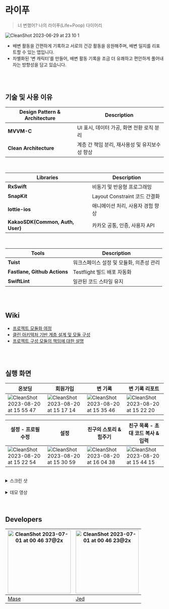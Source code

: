 # 라이푸
> 너 변했어? 나의 라이푸(Life+Poop) 다이어리

![CleanShot 2023-06-29 at 23 10 1](https://github.com/LifePoop/LifePoop_iOS/assets/57667738/95774914-2b55-463c-9014-39fffcf47e91)

- 배변 활동을 간편하게 기록하고 서로의 건강 활동을 응원해주며, 배변 일지를 리포트할 수 있는 앱입니다.
- 차별화된 ‘변 캐릭터’를 만들어, 배변 활동 기록을 조금 더 유쾌하고 편안하게 풀어내자는 방향성을 담고 있습니다.

<br>
<br>

## 기술 및 사용 이유

|Design Pattern & Architecture|Description|
|---|---|
|**MVVM-C**|UI 표시, 데이터 가공, 화면 전환 로직 분리|
|**Clean Architecture**|계층 간 책임 분리, 재사용성 및 유지보수성 향상|

<br>

|Libraries|Description|
|---|---|
|**RxSwift**|비동기 및 반응형 프로그래밍|
|**SnapKit**|Layout Constraint 코드 간결화|
|**lottie-ios**|애니메이션 처리, 사용자 경험 향상|
|**KakaoSDK(Common, Auth, User)**|카카오 공통, 인증, 사용자 API|

<br>

|Tools|Description|
|---|---|
|**Tuist**|워크스페이스 설정 및 모듈화, 의존성 관리|
|**Fastlane, Github Actions**|Testflight 빌드 배포 자동화|
|**SwiftLint**|일관된 코드 스타일 유지|

<br>
<br>

## Wiki
- [프로젝트 모듈화 여정](https://github.com/LifePoop/LifePoop_iOS/wiki/1.-%ED%94%84%EB%A1%9C%EC%A0%9D%ED%8A%B8-%EB%AA%A8%EB%93%88%ED%99%94-%EC%97%AC%EC%A0%95)
- [클린 아키텍처 기반 계층 설계 및 모듈 구성](https://github.com/LifePoop/LifePoop_iOS/wiki/2.-%ED%81%B4%EB%A6%B0-%EC%95%84%ED%82%A4%ED%85%8D%EC%B2%98-%EA%B8%B0%EB%B0%98-%EA%B3%84%EC%B8%B5-%EC%84%A4%EA%B3%84-%EB%B0%8F-%EB%AA%A8%EB%93%88-%EA%B5%AC%EC%84%B1)
- [프로젝트 구성 모듈의 책임에 대한 설명](https://github.com/LifePoop/LifePoop_iOS/wiki/3.-%ED%94%84%EB%A1%9C%EC%A0%9D%ED%8A%B8-%EA%B5%AC%EC%84%B1-%EB%AA%A8%EB%93%88%EC%9D%98-%EC%B1%85%EC%9E%84%EC%97%90-%EB%8C%80%ED%95%9C-%EC%84%A4%EB%AA%85)

<br>
<br>

## 실행 화면

|온보딩|회원가입|변 기록|변 기록 리포트|
|---|---|---|---|
|![CleanShot 2023-08-20 at 15 55 47](https://github.com/sanghyeok-kim/MyGitHubTracker/assets/57667738/a4d8faf3-13df-46f1-a778-95573975ee68)|![CleanShot 2023-08-20 at 15 17 14](https://github.com/sanghyeok-kim/MyGitHubTracker/assets/57667738/14f58b1c-1369-421a-bede-8afdc7ef14e7)|![CleanShot 2023-08-20 at 15 35 46](https://github.com/sanghyeok-kim/MyGitHubTracker/assets/57667738/2fb75671-9764-46b5-bbc4-e7a33b2aecc3)|![CleanShot 2023-08-20 at 15 22 20](https://github.com/sanghyeok-kim/MyGitHubTracker/assets/57667738/bc7e9326-585e-4e7b-8c31-7659c52e5007)|

|설정 - 프로필 수정|설정|친구의 스토리 & 힘주기|친구 목록 - 초대 코드 복사 & 입력|
|---|---|---|---|
|![CleanShot 2023-08-20 at 15 22 54](https://github.com/sanghyeok-kim/MyGitHubTracker/assets/57667738/a7e1b3e3-33ec-446c-915b-5fbcddc21bc8)|![CleanShot 2023-08-20 at 15 30 59](https://github.com/sanghyeok-kim/MyGitHubTracker/assets/57667738/4c4ac2fd-aec1-4891-8301-524a0830b027)|![CleanShot 2023-08-20 at 16 04 38](https://github.com/sanghyeok-kim/MyGitHubTracker/assets/57667738/8f2765eb-6ec7-4d09-a7d7-79983c8842c6)|![CleanShot 2023-08-20 at 15 44 15](https://github.com/sanghyeok-kim/MyGitHubTracker/assets/57667738/55860582-562a-49ab-81d3-3904e600f5ec)|

<br>

<details>
<summary>스크린 샷</summary>


#### 온보딩 & 정보 입력  
![Group 2884](https://github.com/LifePoop/LifePoop_iOS/assets/57667738/cddf5efd-edb8-4d1d-80bc-6b07bffff5f3)

#### 홈 화면 & 변 기록  
![Group 2888](https://github.com/LifePoop/LifePoop_iOS/assets/57667738/bc13231b-5312-414d-b288-bb3649e2b9d0)

#### 친구 목록 & 리포트 화면  
![Group 2886](https://github.com/LifePoop/LifePoop_iOS/assets/57667738/ba616eab-e7c6-4df9-8083-691affe420b9)

#### 설정  
![Group 2887](https://github.com/LifePoop/LifePoop_iOS/assets/57667738/017900b9-d2d6-45a5-a510-b6e2d2e1501a)
</details>

<br>

<details>
<summary>데모 영상</summary>

#### 온보딩
https://github.com/LifePoop/LifePoop_iOS/assets/57667738/3bfc678c-607c-4d4e-a39b-23cf9ce825ba

#### 정보 입력
https://github.com/LifePoop/LifePoop_iOS/assets/57667738/24f30a6a-863a-45aa-9168-38266869db42

#### 변 기록
https://github.com/LifePoop/LifePoop_iOS/assets/57667738/297daab7-0950-43cf-82e6-e44de54de4bd

#### 리포트
https://github.com/LifePoop/LifePoop_iOS/assets/57667738/476a9b88-6cc5-45f7-82b8-7da2aa37c807

#### 설정 - 프로필 정보 수정
https://github.com/LifePoop/LifePoop_iOS/assets/57667738/b56b22a4-3477-4cbb-95aa-eb32b78c0914

#### 설정
https://github.com/LifePoop/LifePoop_iOS/assets/57667738/def55523-1540-4d21-99be-20dcc0fb389e

</details>


<br>
<br>


## Developers

|<img width="200" alt="CleanShot 2023-07-01 at 00 46 37@2x" src="https://github.com/LifePoop/LifePoop_iOS/assets/57667738/f6f4144f-c26d-4bf6-8af7-9abff02a9271">|<img width="200" alt="CleanShot 2023-07-01 at 00 46 23@2x" src="https://github.com/LifePoop/LifePoop_iOS/assets/57667738/69bef9ea-6241-40ef-ad1d-33d29d475241">|
|---|---|
|[Mase](https://github.com/sanghyeok-kim)|[Jed](https://github.com/junu0516)|
